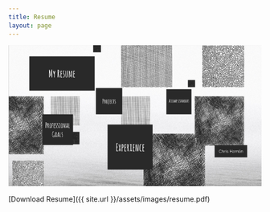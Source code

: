 ```yaml
---
title: Resume
layout: page
---
```

![Resume](https://github.com/chrishamlin98/chrishamlin98.github.io/blob/master/assets/images/resume_image.png?raw=true)

[Download Resume]({{ site.url }}/assets/images/resume.pdf)
